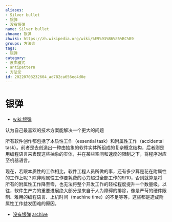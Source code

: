 ```yaml
---
aliases:
- Silver bullet
- 银弹
- 没有银弹
name: Silver bullet
zhname: 银弹
zhwiki: https://zh.wikipedia.org/wiki/%E9%93%B6%E5%BC%B9
groups: 方法论
tags:
- 银弹
category:
- 反面模式
- antipattern
- 方法论
id: 20220703232604_ad782ca656ec4d0e
---
```


# 银弹

* [wiki:银弹](https://zh.wikipedia.org/wiki/%E9%93%B6%E5%BC%B9)

认为自己最喜欢的技术方案能解决一个更大的问题

所有软件创作都包括了本质性工作（essential task）和附属性工作（accidental task）。前者是去创造出一种由抽象的软件实体所组成的复杂概念结构，后者则是用编程语言来表现这些抽象的实体，并在某些空间和速度的限制之下，将程序对应至机器语言。

现在，若跟本质性的工作相比，软件工程人员所做的事，还有多少算是花在附属性的工作上呢？除非附属性工作要耗费的心力超过全部工作的9/10，否则就算是将所有的附属性工作降至零，也无法将整个开发工作的轻松程度提升一个数量级。以往，软件生产力的重要进展绝大部分是来自于人为障碍的排除，像是严苛的硬件限制、难用的编程语言、上机时间（machine time）的不足等等，这些都是造成附属性工作益发困难的原因。

- [没有银弹](http://worrydream.com/refs/Brooks-NoSilverBullet.pdf) [archive](https://web.archive.org/web/20230821125704/http://worrydream.com/refs/Brooks-NoSilverBullet.pdf)
